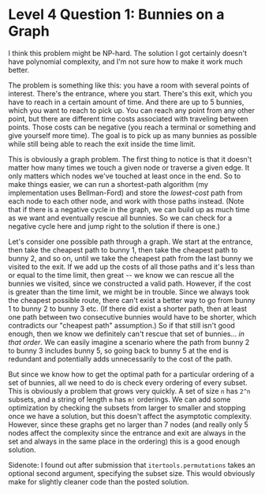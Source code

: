 # Level 4 Question 1: Bunnies on a Graph

I think this problem might be NP-hard. The solution I got certainly doesn't have polynomial complexity, and I'm not sure how to make it work much better. 

The problem is something like this: you have a room with several points of interest. There's the entrance, where you start. There's this exit, which you have to reach in a certain amount of time. And there are up to 5 bunnies, which you want to reach to pick up. You can reach any point from any other point, but there are different time costs associated with traveling between points. Those costs can be negative (you reach a terminal or something and give yourself more time). The goal is to pick up as many bunnies as possible while still being able to reach the exit inside the time limit.

This is obviously a graph problem. The first thing to notice is that it doesn't matter how many times we touch a given node or traverse a given edge. It only matters which nodes we've touched at least once in the end. So to make things easier, we can run a shortest-path algorithm (my implementation uses Bellman-Ford) and store the *lowest-cost* path from each node to each other node, and work with those paths instead. (Note that if there is a negative cycle in the graph, we can build up as much time as we want and eventually rescue all bunnies. So we can check for a negative cycle here and jump right to the solution if there is one.)

Let's consider one possible path through a graph. We start at the entrance, then take the cheapest path to bunny 1, then take the cheapest path to bunny 2, and so on, until we take the cheapest path from the last bunny we visited to the exit. If we add up the costs of all those paths and it's less than or equal to the time limit, then great -- we know we can rescue all the bunnies we visited, since we constructed a valid path. However, if the cost is greater than the time limit, we might be in trouble. Since we always took the cheapest possible route, there can't exist a better way to go from bunny 1 to bunny 2 to bunny 3 etc. (If there did exist a shorter path, then at least one path between two consecutive bunnies would have to be shorter, which contradicts our "cheapest path" assumption.) So if that still isn't good enough, then we know we definitely can't rescue that set of bunnies... *in that order*. We can easily imagine a scenario where the path from bunny 2 to bunny 3 includes bunny 5, so going back to bunny 5 at the end is redundant and potentially adds unnecessarily to the cost of the path.

But since we know how to get the optimal path for a particular ordering of a set of bunnies, all we need to do is check every ordering of every subset. This is obviously a problem that grows very quickly. A set of size `n` has `2^n` subsets, and a string of length `m` has `m!` orderings. We can add some optimization by checking the subsets from larger to smaller and stopping once we have a solution, but this doesn't affect the asymptotic complexity. However, since these graphs get no larger than 7 nodes (and really only 5 nodes affect the complexity since the entrance and exit are always in the set and always in the same place in the ordering) this is a good enough solution.

Sidenote: I found out after submission that `itertools.permutations` takes an optional second argument, specifying the subset size. This would obviously make for slightly cleaner code than the posted solution. 
